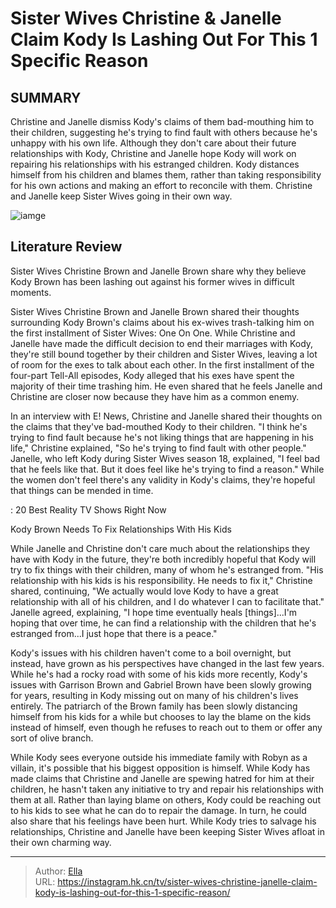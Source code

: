# Sister Wives Christine &amp; Janelle Claim Kody Is Lashing Out For This 1 Specific Reason


## SUMMARY 



  Christine and Janelle dismiss Kody&#39;s claims of them bad-mouthing him to their children, suggesting he&#39;s trying to find fault with others because he&#39;s unhappy with his own life.   Although they don&#39;t care about their future relationships with Kody, Christine and Janelle hope Kody will work on repairing his relationships with his estranged children.   Kody distances himself from his children and blames them, rather than taking responsibility for his own actions and making an effort to reconcile with them. Christine and Janelle keep Sister Wives going in their own way.  

![iamge](https://static1.srcdn.com/wordpress/wp-content/uploads/2023/11/sister-wives-christine-janelle-claim-kody-is-lashing-out-for-this-1-specific-reason.jpg)

## Literature Review
Sister Wives Christine Brown and Janelle Brown share why they believe Kody Brown has been lashing out against his former wives in difficult moments.




Sister Wives Christine Brown and Janelle Brown shared their thoughts surrounding Kody Brown&#39;s claims about his ex-wives trash-talking him on the first installment of Sister Wives: One On One. While Christine and Janelle have made the difficult decision to end their marriages with Kody, they&#39;re still bound together by their children and Sister Wives, leaving a lot of room for the exes to talk about each other. In the first installment of the four-part Tell-All episodes, Kody alleged that his exes have spent the majority of their time trashing him. He even shared that he feels Janelle and Christine are closer now because they have him as a common enemy.




In an interview with E! News, Christine and Janelle shared their thoughts on the claims that they&#39;ve bad-mouthed Kody to their children. &#34;I think he&#39;s trying to find fault because he&#39;s not liking things that are happening in his life,&#34; Christine explained, &#34;So he&#39;s trying to find fault with other people.&#34; Janelle, who left Kody during Sister Wives season 18, explained, &#34;I feel bad that he feels like that. But it does feel like he&#39;s trying to find a reason.&#34; While the women don&#39;t feel there&#39;s any validity in Kody&#39;s claims, they&#39;re hopeful that things can be mended in time.

 : 20 Best Reality TV Shows Right Now


 Kody Brown Needs To Fix Relationships With His Kids 
          

While Janelle and Christine don&#39;t care much about the relationships they have with Kody in the future, they&#39;re both incredibly hopeful that Kody will try to fix things with their children, many of whom he&#39;s estranged from. &#34;His relationship with his kids is his responsibility. He needs to fix it,&#34; Christine shared, continuing, &#34;We actually would love Kody to have a great relationship with all of his children, and I do whatever I can to facilitate that.&#34; Janelle agreed, explaining, &#34;I hope time eventually heals [things]...I&#39;m hoping that over time, he can find a relationship with the children that he&#39;s estranged from...I just hope that there is a peace.&#34;





 

Kody&#39;s issues with his children haven&#39;t come to a boil overnight, but instead, have grown as his perspectives have changed in the last few years. While he&#39;s had a rocky road with some of his kids more recently, Kody&#39;s issues with Garrison Brown and Gabriel Brown have been slowly growing for years, resulting in Kody missing out on many of his children&#39;s lives entirely. The patriarch of the Brown family has been slowly distancing himself from his kids for a while but chooses to lay the blame on the kids instead of himself, even though he refuses to reach out to them or offer any sort of olive branch.

While Kody sees everyone outside his immediate family with Robyn as a villain, it&#39;s possible that his biggest opposition is himself. While Kody has made claims that Christine and Janelle are spewing hatred for him at their children, he hasn&#39;t taken any initiative to try and repair his relationships with them at all. Rather than laying blame on others, Kody could be reaching out to his kids to see what he can do to repair the damage. In turn, he could also share that his feelings have been hurt. While Kody tries to salvage his relationships, Christine and Janelle have been keeping Sister Wives afloat in their own charming way.






---

> Author: [Ella](https://instagram.hk.cn/)  
> URL: https://instagram.hk.cn/tv/sister-wives-christine-janelle-claim-kody-is-lashing-out-for-this-1-specific-reason/  


